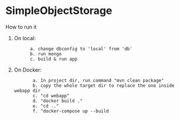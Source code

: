 # SimpleObjectStorage

How to run it
1. On local: 

             a. change dbconfig to 'local' from 'db'
             b. run mongo
             c. build & run app
             
2. On Docker: 

              a. In project dir, run command "mvn clean package"
              b. copy the whole target dir to replace the one inside webapp dir
              c. "cd webapp"
              d. "docker build ."
              e. "cd .."
              f. "docker-compose up --build
